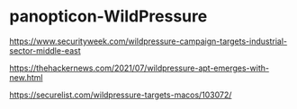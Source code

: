 # panopticon-WildPressure

https://www.securityweek.com/wildpressure-campaign-targets-industrial-sector-middle-east

https://thehackernews.com/2021/07/wildpressure-apt-emerges-with-new.html

https://securelist.com/wildpressure-targets-macos/103072/
